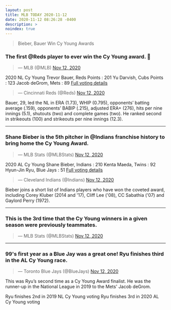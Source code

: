 ```yaml
---
layout: post
title: MLB TODAY 2020-11-12
date: 2020-11-12 08:26:28 -0400
description: >
noindex: true
---
```


> Bieber, Bauer Win Cy Young Awards

### The first @Reds player to ever win the Cy Young award. 👀

<script async src="//platform.twitter.com/widgets.js" charset="utf-8"></script>
<blockquote class="twitter-tweet" data-lang="en">
  &mdash; MLB (@MLB)
  <a href="https://twitter.com/MLB/status/1326674343804473346">Nov 12, 2020</a>
</blockquote>

2020 NL Cy Young
Trevor Bauer, Reds Points : 201
Yu Darvish, Cubs Points : 123
Jacob deGrom, Mets : 89
[Full voting details](https://bbwaa.com/20-nl-cy/)

<script async src="//platform.twitter.com/widgets.js" charset="utf-8"></script>
<blockquote class="twitter-tweet" data-lang="en">
  &mdash; Cincinnati Reds (@Reds)
  <a href="https://twitter.com/Reds/status/1326673437755105280">Nov 12, 2020</a>
</blockquote>

Bauer, 29, led the NL in ERA (1.73), WHIP (0.795), opponents’ batting average (.159), opponents’ BABIP (.215), adjusted ERA+ (276), hits per nine innings (5.1), shutouts (two) and complete games (two). He ranked second in strikeouts (100) and strikeouts per nine innings (12.3).

---

### Shane Bieber is the 5th pitcher in @Indians franchise history to bring home the Cy Young Award.

<script async src="//platform.twitter.com/widgets.js" charset="utf-8"></script>
<blockquote class="twitter-tweet" data-lang="en">
  &mdash; MLB Stats (@MLBStats)
  <a href="https://twitter.com/MLBStats/status/1326666455887147008">Nov 12, 2020</a>
</blockquote>

2020 AL Cy Young
Shane Bieber, Indians : 210
Kenta Maeda, Twins : 92
Hyun-Jin Ryu, Blue Jays : 51
[Full voting details](https://bbwaa.com/20-al-cy/)

<script async src="//platform.twitter.com/widgets.js" charset="utf-8"></script>
<blockquote class="twitter-tweet" data-lang="en">
  &mdash; Cleveland Indians (@Indians)
  <a href="https://twitter.com/Indians/status/1326669711132790784">Nov 12, 2020</a>
</blockquote>

Bieber joins a short list of Indians players who have won the coveted award, including Corey Kluber (2014 and '17), Cliff Lee ('08), CC Sabathia ('07) and Gaylord Perry (1972).

---

### This is the 3rd time that the Cy Young winners in a given season were previously teammates.

<script async src="//platform.twitter.com/widgets.js" charset="utf-8"></script>
<blockquote class="twitter-tweet" data-lang="en">
  &mdash; MLB Stats (@MLBStats)
  <a href="https://twitter.com/MLBStats/status/1326675732408406016">Nov 12, 2020</a>
</blockquote>

---

### 99's first year as a Blue Jay was a great one! Ryu finishes third in the AL Cy Young race.

<script async src="//platform.twitter.com/widgets.js" charset="utf-8"></script>
<blockquote class="twitter-tweet" data-lang="en">
  &mdash; Toronto Blue Jays (@BlueJays)
  <a href="https://twitter.com/BlueJays/status/1326665638996226048">Nov 12, 2020</a>
</blockquote>

This was Ryu’s second time as a Cy Young Award finalist. He was the runner-up in the National League in 2019 to the Mets' Jacob deGrom.

Ryu finishes 2nd in 2019 NL Cy Young voting
Ryu finishes 3rd in 2020 AL Cy Young voting
